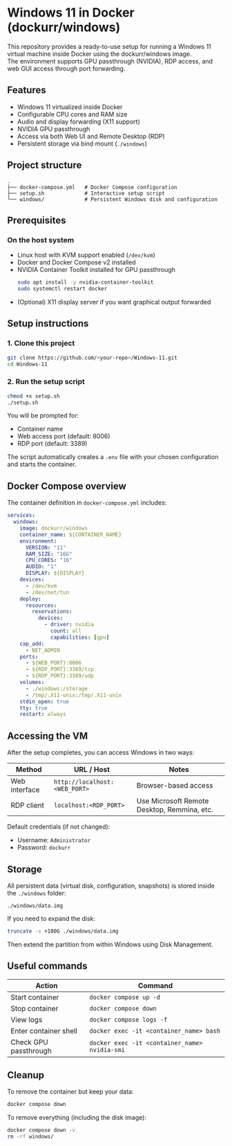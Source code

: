 # Windows 11 in Docker (dockurr/windows)

This repository provides a ready-to-use setup for running a Windows 11 virtual machine inside Docker using the dockurr/windows image.  
The environment supports GPU passthrough (NVIDIA), RDP access, and web GUI access through port forwarding.

## Features
- Windows 11 virtualized inside Docker
- Configurable CPU cores and RAM size
- Audio and display forwarding (X11 support)
- NVIDIA GPU passthrough
- Access via both Web UI and Remote Desktop (RDP)
- Persistent storage via bind mount (`./windows`)

## Project structure
```
.
├── docker-compose.yml   # Docker Compose configuration
├── setup.sh             # Interactive setup script
└── windows/             # Persistent Windows disk and configuration
```

## Prerequisites
### On the host system
- Linux host with KVM support enabled (`/dev/kvm`)
- Docker and Docker Compose v2 installed
- NVIDIA Container Toolkit installed for GPU passthrough  
  ```bash
  sudo apt install -y nvidia-container-toolkit
  sudo systemctl restart docker
  ```
- (Optional) X11 display server if you want graphical output forwarded

## Setup instructions

### 1. Clone this project
```bash
git clone https://github.com/<your-repo>/Windows-11.git
cd Windows-11
```

### 2. Run the setup script
```bash
chmod +x setup.sh
./setup.sh
```

You will be prompted for:
- Container name  
- Web access port (default: 8006)  
- RDP port (default: 3389)

The script automatically creates a `.env` file with your chosen configuration and starts the container.

## Docker Compose overview
The container definition in `docker-compose.yml` includes:

```yaml
services:
  windows:
    image: dockurr/windows
    container_name: ${CONTAINER_NAME}
    environment:
      VERSION: "11"
      RAM_SIZE: "16G"
      CPU_CORES: "16"
      AUDIO: "1"
      DISPLAY: ${DISPLAY}
    devices:
      - /dev/kvm
      - /dev/net/tun
    deploy:
      resources:
        reservations:
          devices:
            - driver: nvidia
              count: all
              capabilities: [gpu]
    cap_add:
      - NET_ADMIN
    ports:
      - ${WEB_PORT}:8006
      - ${RDP_PORT}:3389/tcp
      - ${RDP_PORT}:3389/udp
    volumes:
      - ./windows:/storage
      - /tmp/.X11-unix:/tmp/.X11-unix
    stdin_open: true
    tty: true
    restart: always
```

## Accessing the VM
After the setup completes, you can access Windows in two ways:

| Method | URL / Host | Notes |
|--------|-------------|-------|
| Web interface | `http://localhost:<WEB_PORT>` | Browser-based access |
| RDP client | `localhost:<RDP_PORT>` | Use Microsoft Remote Desktop, Remmina, etc. |

Default credentials (if not changed):
- Username: `Administrator`  
- Password: `dockurr`

## Storage
All persistent data (virtual disk, configuration, snapshots) is stored inside the `./windows` folder:
```
./windows/data.img
```
If you need to expand the disk:
```bash
truncate -s +100G ./windows/data.img
```
Then extend the partition from within Windows using Disk Management.

## Useful commands
| Action | Command |
|--------|----------|
| Start container | `docker compose up -d` |
| Stop container | `docker compose down` |
| View logs | `docker compose logs -f` |
| Enter container shell | `docker exec -it <container_name> bash` |
| Check GPU passthrough | `docker exec -it <container_name> nvidia-smi` |

## Cleanup
To remove the container but keep your data:
```bash
docker compose down
```
To remove everything (including the disk image):
```bash
docker compose down -v
rm -rf windows/
```

